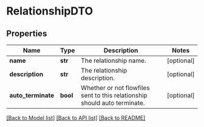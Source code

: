 # RelationshipDTO

## Properties
Name | Type | Description | Notes
------------ | ------------- | ------------- | -------------
**name** | **str** | The relationship name. | [optional] 
**description** | **str** | The relationship description. | [optional] 
**auto_terminate** | **bool** | Whether or not flowfiles sent to this relationship should auto terminate. | [optional] 

[[Back to Model list]](../nifiDocs.md#documentation-for-models) [[Back to API list]](../nifiDocs.md#documentation-for-api-endpoints) [[Back to README]](../nifiDocs.md)


